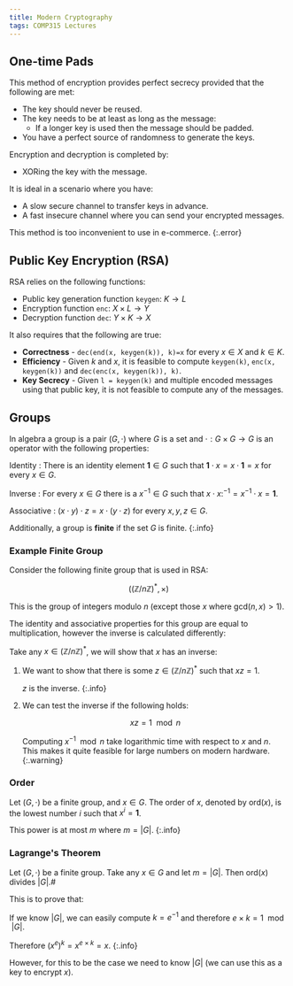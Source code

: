 ```yaml
---
title: Modern Cryptography
tags: COMP315 Lectures
---
```

## One-time Pads
This method of encryption provides perfect secrecy provided that the following are met:

* The key should never be reused.
* The key needs to be at least as long as the message:
	* If a longer key is used then the message should be padded.
* You have a perfect source of randomness to generate the keys.
	
Encryption and decryption is completed by:

* XORing the key with the message.

It is ideal in a scenario where you have:

* A slow secure channel to transfer keys in advance.
* A fast insecure channel where you can send your encrypted messages.

This method is too inconvenient to use in e-commerce.
{:.error}

## Public Key Encryption (RSA)
RSA relies on the following functions:

* Public key generation function `keygen`: $K \rightarrow L$
* Encryption function `enc`: $X\times L\rightarrow Y$
* Decryption function `dec`: $Y\times K\rightarrow X$

It also requires that the following are true:

* **Correctness** - `dec(end(x, keygen(k)), k)=x` for every $x\in X$ and $k\in K$.
* **Efficiency** - Given $k$ and $x$, it is feasible to compute `keygen(k)`, `enc(x, keygen(k))` and `dec(enc(x, keygen(k)), k)`.
* **Key Secrecy** - Given `l = keygen(k)` and multiple encoded messages using that public key, it is not feasible to compute any of the messages.

## Groups
In algebra a group is a pair $(G, \cdot)$ where $G$ is a set and $\cdot:G\times G\rightarrow G$ is an operator with the following properties:

Identity
: There is an identity element $\mathbf 1\in G$ such that $\mathbf1\cdot x=x\cdot\mathbf1=x$ for every $x\in G$.

Inverse
: For every $x\in G$ there is a $x^{-1}\in G$ such that $x\cdot x:^{-1}=x^{-1}\cdot x=\mathbf 1$.

Associative
: $(x\cdot y)\cdot z=x\cdot(y\cdot z)$ for every $x,y,z\in G$.

Additionally, a group is **finite** if the set $G$ is finite.
{:.info}

### Example Finite Group
Consider the following finite group that is used in RSA:

$$
((\mathbb Z/n\mathbb Z)^*,\times)
$$

This is the group of integers modulo $n$ (except those $x$ where $\text{gcd}(n,x)>1$).

The identity and associative properties for this group are equal to multiplication, however the inverse is calculated differently:

Take any $x\in(\mathbb Z/n\mathbb Z)^*$, we will show that $x$ has an inverse:

1. We want to show that there is some $z\in (\mathbb Z/n\mathbb Z)^*$ such that $xz=1$.

	$z$ is the inverse.
	{:.info}
1. We can test the inverse if the following holds:
	
	$$
	xz=1\mod n
	$$
	
	Computing $x^{-1}\mod n$ take logarithmic time with respect to $x$ and $n$. This makes it quite feasible for large numbers on modern hardware.
	{:.warning}

### Order
Let $(G,\cdot)$ be a finite group, and $x\in G$. The order of $x$, denoted by $\text{ord}(x)$, is the lowest number $i$ such that $x^i=\mathbf 1$.

This power is at most $m$ where $m=\left|G\right|$.
{:.info}

### Lagrange's Theorem
Let $(G,\cdot)$ be a finite group. Take any $x\in G$ and let $m=\left|G\right|$. Then $\text{ord}(x)$ divides $\left|G\right|$.#

This is to prove that:

If we know $\left|G\right|$, we can easily compute $k=e^{-1}$ and therefore $e\times k=1\mod\left|G\right|$.
	
Therefore $(x^e)^k=x^{e\times k}=x$.
{:.info}

However, for this to be the case we need to know $\left|G\right|$ (we can use this as a key to encrypt $x$). 